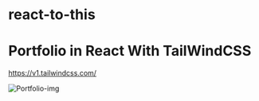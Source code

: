 # react-to-this

# Portfolio in React With TailWindCSS
https://v1.tailwindcss.com/

![Portfolio-img](https://user-images.githubusercontent.com/80286982/134841148-fb4f9061-306d-472a-9d68-fd636ad8a52a.png)
